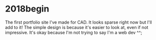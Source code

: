 # 2018begin
The first portfolio site I've made for CAD. It looks sparse right now but I'll add to it!
The simple design is because it's easier to look at, even if not impressive. It's okay because I'm not trying to say I'm a web dev ^^;
